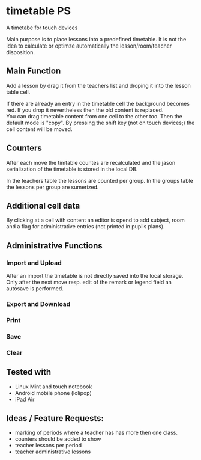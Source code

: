 # timetable PS
A timetabe for touch devices

Main purpose is to place lessons into a predefined timetable. It is not the idea to calculate or optimze automatically the lesson/room/teacher disposition. 

## Main Function
Add a lesson by drag it from the teachers list and droping it into the lesson table cell. 

If there are already an entry in the timetable cell the background becomes red. If you drop it 
nevertheless then the old content is replaced.  
You can drag timetable content from one cell to the other too. Then the default mode is "copy". 
By pressing the shift key (not on touch devices;) the cell content will be moved. 

## Counters
After each move the timtable countes are recalculated and the jason serialization of the 
timetable is stored in the local DB.

In the teachers table the lessons are counted per group.
In the groups table the lessons per group are sumerized.

## Additional cell data
By clicking at a cell with content an editor is opend to add subject, room and a flag for administrative 
entries (not printed in pupils plans).

## Administrative Functions
### Import and Upload
After an import the timetable is not directly saved into the local storage. Only after the next 
move resp. edit of the remark or legend field an autosave is performed.
### Export and Download
### Print
### Save
### Clear

## Tested with 
* Linux Mint and touch notebook
* Android mobile phone (lolipop)
* iPad Air

## Ideas / Feature Requests:
* marking of periods where a teacher has has more then one class.
* counters should be added to show
 * teacher lessons per period
 * teacher administrative lessons
 
